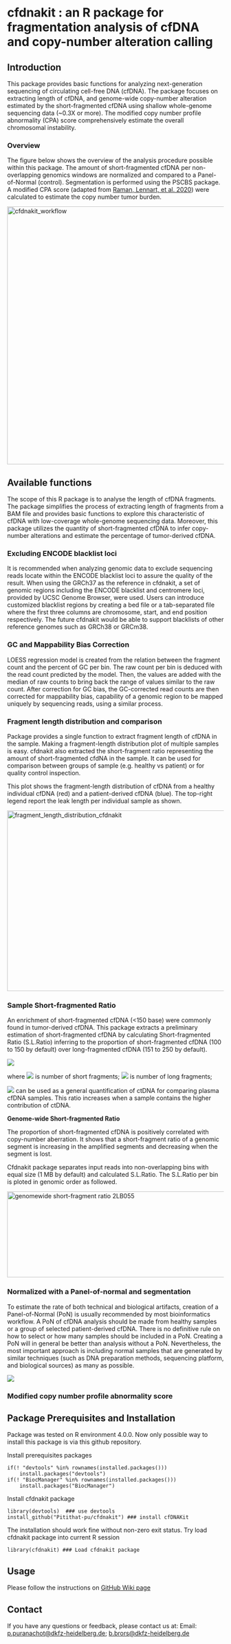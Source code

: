 # cfdnakit : an R package for fragmentation analysis of cfDNA and copy-number alteration calling

## Introduction

This package provides basic functions for analyzing next-generation sequencing of circulating cell-free DNA (cfDNA). The package focuses on extracting length of cfDNA, and genome-wide copy-number alteration estimated by the short-fragmented cfDNA using shallow whole-genome sequencing data (\~0.3X or more). The modified copy number profile abnormality (CPA) score comprehensively estimate the overall chromosomal instability.

### Overview

The figure below shows the overview of the analysis procedure possible within this package. The amount of short-fragmented cfDNA per non-overlapping genomics windows are normalized and compared to a Panel-of-Normal (control). Segmentation is performed using the PSCBS package. A modified CPA score (adapted from [Raman, Lennart, et al. 2020](https://doi.org/10.1186/s13073-020-00735-4)) were calculated to estimate the copy number tumor burden.

<img src="https://raw.githubusercontent.com/wiki/Pitithat-pu/cfdnakit/images/cfdnakit_workflow.png" title="cfdnakit cnv calling workflow" alt="cfdnakit_workflow" width="600"/>

## Available functions

The scope of this R package is to analyse the length of cfDNA fragments. The package simplifies the process of extracting length of fragments from a BAM file and provides basic functions to explore this characteristic of cfDNA with low-coverage whole-genome sequencing data. Moreover, this package utilizes the quantity of short-fragmented cfDNA to infer copy-number alterations and estimate the percentage of tumor-derived cfDNA.

### Excluding ENCODE blacklist loci

It is recommended when analyzing genomic data to exclude sequencing reads locate within the ENCODE blacklist loci to assure the quality of the result. When using the GRCh37 as the reference in cfdnakit, a set of genomic regions including the ENCODE blacklist and centromere loci, provided by UCSC Genome Browser, were used. Users can introduce customized blacklist regions by creating a bed file or a tab-separated file where the first three columns are chromosome, start, and end position respectively. The future cfdnakit would be able to support blacklists of other reference genomes such as GRCh38 or GRCm38.

### GC and Mappability Bias Correction

LOESS regression model is created from the relation between the fragment count and the percent of GC per bin. The raw count per bin is deduced with the read count predicted by the model. Then, the values are added with the median of raw counts to bring back the range of values similar to the raw count. After correction for GC bias, the GC-corrected read counts are then corrected for mappability bias, capability of a genomic region to be mapped uniquely by sequencing reads, using a similar process.

### Fragment length distribution and comparison

Package provides a single function to extract fragment length of cfDNA in the sample. Making a fragment-length distribution plot of multiple samples is easy. cfdnakit also extracted the short-fragment ratio representing the amount of short-fragmented cfdNA in the sample. It can be used for comparison between groups of sample (e.g. healthy vs patient) or for quality control inspection.

This plot shows the fragment-length distribution of cfDNA from a healthy individual cfDNA (red) and a patient-derived cfDNA (blue). The top-right legend report the leak length per individual sample as shown.

<img src="https://github.com/Pitithat-pu/cfdnakit/wiki/images/wiki/fragment_length_dis.png" title="cfdnakit fragment length distribution" alt="fragment_length_distribution_cfdnakit" width="550" height="420"/>

### Sample Short-fragmented Ratio

An enrichment of short-fragmented cfDNA (\<150 base) were commonly found in tumor-derived cfDNA. This package extracts a preliminary estimation of short-fragmented cfDNA by calculating Short-fragmented Ratio (S.L.Ratio) inferring to the proportion of short-fragmented cfDNA (100 to 150 by default) over long-fragmented cfDNA (151 to 250 by default).

![](https://latex.codecogs.com/svg.image?S.L.Ratio_%7Bsample%7D=%5Cfrac%7BN_%7BF.short%7D%7D%7BN_%7BF.long%7D%7D)

where ![](https://latex.codecogs.com/svg.image?N_%7BF.short%7D) is number of short fragments; ![](https://latex.codecogs.com/svg.image?N_%7BF.long%7D) is number of long fragments;

![](https://latex.codecogs.com/svg.image?S.L.Ratio_%7Bsample%7D) can be used as a general quantification of ctDNA for comparing plasma cfDNA samples. This ratio increases when a sample contains the higher contribution of ctDNA.

**Genome-wide Short-fragmented Ratio**

The proportion of short-fragmented cfDNA is positively correlated with copy-number aberration. It shows that a short-fragment ratio of a genomic segment is increasing in the amplified segments and decreasing when the segment is lost.

Cfdnakit package separates input reads into non-overlapping bins with equal size (1 MB by default) and calculated S.L.Ratio. The S.L.Ratio per bin is ploted in genomic order as followed.

<img src="https://github.com/Pitithat-pu/cfdnakit/wiki/images/wiki/plasma-01-01_OE0290-PED_2LB-055.SLRatio.png" alt="genomewide short-fragment ratio 2LB055" width="1289" height="200"/>

### Normalized with a Panel-of-normal and segmentation

To estimate the rate of both technical and biological artifacts, creation of a Panel-of-Normal (PoN) is usually recommended by most bioinformatics workflow. A PoN of cfDNA analysis should be made from healthy samples or a group of selected patient-derived cfDNA. There is no definitive rule on how to select or how many samples should be included in a PoN. Creating a PoN will in general be better than analysis without a PoN. Nevertheless, the most important approach is including normal samples that are generated by similar techniques (such as DNA preparation methods, sequencing platform, and biological sources) as many as possible.

![](https://github.com/Pitithat-pu/cfdnakit/wiki/images/wiki/SLRatio.transformed_2LB055.png)

### Modified copy number profile abnormality score

## Package Prerequisites and Installation

Package was tested on R environment 4.0.0. Now only possible way to install this package is via this github repository.

Install prerequisites packages

    if(! "devtools" %in% rownames(installed.packages()))
        install.packages("devtools")
    if(! "BiocManager" %in% rownames(installed.packages()))
        install.packages("BiocManager")

Install cfdnakit package

    library(devtools)  ### use devtools
    install_github("Pitithat-pu/cfdnakit") ### install cfDNAKit 

The installation should work fine without non-zero exit status. Try load cfdnakit package into current R session

    library(cfdnakit) ### Load cfdnakit package

## Usage

Please follow the instructions on [GitHub Wiki page](https://github.com/Pitithat-pu/cfdnakit/wiki)

## Contact

If you have any questions or feedback, please contact us at: Email: [p.puranachot\@dkfz-heidelberg.de](mailto:p.puranachot@dkfz-heidelberg.de); [b.brors\@dkfz-heidelberg.de](mailto:b.brors@dkfz-heidelberg.de)
